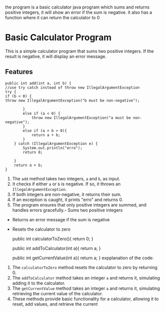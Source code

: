 the program is a basic calculator java program which sums and returns positive integers, it will show an error if the sum is negative. it also has a function where it can return the calculator to 0
# Basic Calculator Program
This is a simple calculator program that sums two positive integers. If the result is negative, it will display an error message.
## Features


    public int add(int a, int b) {
    //use try catch instead of throw new IllegalArgumentException
    try {
    if (b < 0) {
    throw new IllegalArgumentException("b must be non-negative");

            }
            else if (a < 0) {
                throw new IllegalArgumentException("a must be non-negative");
            }
            else if (a + b > 0){
                return a + b;
            }
        } catch (IllegalArgumentException e) {
            System.out.println("erro");
            return 0;

        }
        return a + b;
    }
1. The `add` method takes two integers, `a` and `b`, as input.
2. It checks if either `a` or `b` is negative. If so, it throws an `IllegalArgumentException`.
3. If both integers are non-negative, it returns their sum.
4. If an exception is caught, it prints "erro" and returns 0.
5. The program ensures that only positive integers are summed, and handles errors gracefully.- Sums two positive integers
- Returns an error message if the sum is negative
- Resets the calculator to zero


    public int calculatorToZero(){
    return 0;
    }

    public int addToCalculator(int a){
    return a;
    }

    public int getCurrentValue(int a){
    return a;
    }
expplanation of the code:
1. The `calculatorToZero` method resets the calculator to zero by returning 0.
2. The `addToCalculator` method takes an integer `a` and returns it, simulating adding it to the calculator.
3. The `getCurrentValue` method takes an integer `a` and returns it, simulating retrieving the current value of the calculator.
4. These methods provide basic functionality for a calculator, allowing it to reset, add values, and retrieve the current